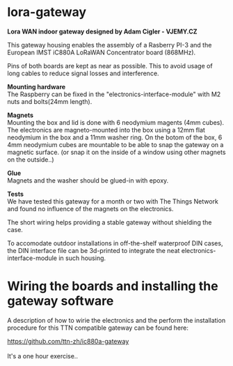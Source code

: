# lora-gateway

<b>Lora WAN indoor gateway designed by Adam Cigler - <a hlink="www.vjemy.cz">VJEMY.CZ</a></b> <br/>

This gateway housing enables the assembly of a Rasberry PI-3 and the European IMST iC880A LoRaWAN Concentrator board (868MHz).

Pins of both boards are kept as near as possible. This to avoid usage of long cables to reduce signal losses and interference.

<b>Mounting hardware</b> <br/>
The Raspberry can be fixed in the "electronics-interface-module" with M2 nuts and bolts(24mm length).

<b>Magnets</b> <br/>
Mounting the box and lid is done with 6 neodymium magents (4mm cubes).
The electronics are magneto-mounted into the box using a 12mm flat neodymium in the box and a 11mm washer ring.
On the botom of the box, 6 4mm neodymium cubes are mountable to be able to snap the gateway on a magnetic surface.
(or snap it on the inside of a window using other magnets on the outside..)

<b>Glue</b> <br/>
Magnets and the washer should be glued-in with epoxy.


<b>Tests</b> <br/>
We have tested this gateway for a month or two with The Things Network and found no influence of the magnets on the electronics. 

The short wiring helps providing a stable gateway without shielding the case. 


To accomodate outdoor installations in off-the-shelf waterproof DIN cases, the DIN interface file can be 3d-printed to integrate the neat electronics-interface-module in such housing.


<H1>Wiring the boards and installing the gateway software</H1>
A description of how to wirie the electronics and the perform the installation procedure for this TTN compatible gateway can be found here:

https://github.com/ttn-zh/ic880a-gateway
<br/><br/>It's a one hour exercise..


